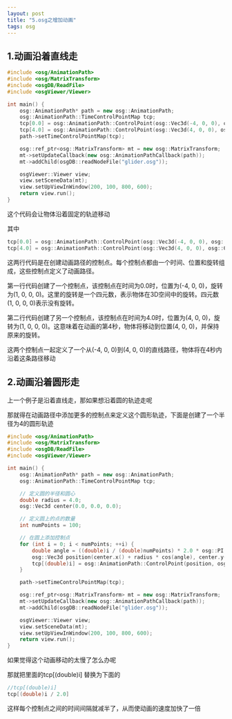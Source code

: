```yaml
---
layout: post
title: "5.osg之增加动画"
tags: osg
---
```


## 1.动画沿着直线走

```cpp
#include <osg/AnimationPath>
#include <osg/MatrixTransform>
#include <osgDB/ReadFile>
#include <osgViewer/Viewer>

int main() {
    osg::AnimationPath* path = new osg::AnimationPath;
    osg::AnimationPath::TimeControlPointMap tcp;
    tcp[0.0] = osg::AnimationPath::ControlPoint(osg::Vec3d(-4, 0, 0), osg::Quat(1, 0, 0, 0));
    tcp[4.0] = osg::AnimationPath::ControlPoint(osg::Vec3d(4, 0, 0), osg::Quat(1, 0, 0, 0));
    path->setTimeControlPointMap(tcp);

    osg::ref_ptr<osg::MatrixTransform> mt = new osg::MatrixTransform;
    mt->setUpdateCallback(new osg::AnimationPathCallback(path));
    mt->addChild(osgDB::readNodeFile("glider.osg"));

    osgViewer::Viewer view;
    view.setSceneData(mt);
    view.setUpViewInWindow(200, 100, 800, 600);
    return view.run();
}
```

这个代码会让物体沿着固定的轨迹移动

其中

```cpp
tcp[0.0] = osg::AnimationPath::ControlPoint(osg::Vec3d(-4, 0, 0), osg::Quat(1, 0, 0, 0));
tcp[4.0] = osg::AnimationPath::ControlPoint(osg::Vec3d(4, 0, 0), osg::Quat(1, 0, 0, 0));
```

这两行代码是在创建动画路径的控制点。每个控制点都由一个时间、位置和旋转组成，这些控制点定义了动画路径。

第一行代码创建了一个控制点，该控制点在时间为0.0时，位置为(-4, 0, 0)，旋转为(1, 0, 0, 0)。这里的旋转是一个四元数，表示物体在3D空间中的旋转。四元数(1, 0, 0, 0)表示没有旋转。

第二行代码创建了另一个控制点，该控制点在时间为4.0时，位置为(4, 0, 0)，旋转为(1, 0, 0, 0)。这意味着在动画的第4秒，物体将移动到位置(4, 0, 0)，并保持原来的旋转。

这两个控制点一起定义了一个从(-4, 0, 0)到(4, 0, 0)的直线路径，物体将在4秒内沿着这条路径移动

## 2.动画沿着圆形走

上一个例子是沿着直线走，那如果想沿着圆的轨迹走呢

那就得在动画路径中添加更多的控制点来定义这个圆形轨迹，下面是创建了一个半径为4的圆形轨迹

```cpp
#include <osg/AnimationPath>
#include <osg/MatrixTransform>
#include <osgDB/ReadFile>
#include <osgViewer/Viewer>

int main() {
    osg::AnimationPath* path = new osg::AnimationPath;
    osg::AnimationPath::TimeControlPointMap tcp;

    // 定义圆的半径和圆心
    double radius = 4.0;
    osg::Vec3d center(0.0, 0.0, 0.0);

    // 定义圆上的点的数量
    int numPoints = 100;

    // 在圆上添加控制点
    for (int i = 0; i < numPoints; ++i) {
        double angle = ((double)i / (double)numPoints) * 2.0 * osg::PI;
        osg::Vec3d position(center.x() + radius * cos(angle), center.y() + radius * sin(angle), center.z());
        tcp[(double)i] = osg::AnimationPath::ControlPoint(position, osg::Quat(1, 0, 0, 0));
    }

    path->setTimeControlPointMap(tcp);

    osg::ref_ptr<osg::MatrixTransform> mt = new osg::MatrixTransform;
    mt->setUpdateCallback(new osg::AnimationPathCallback(path));
    mt->addChild(osgDB::readNodeFile("glider.osg"));

    osgViewer::Viewer view;
    view.setSceneData(mt);
    view.setUpViewInWindow(200, 100, 800, 600);
    return view.run();
}
```

如果觉得这个动画移动的太慢了怎么办呢

那就把里面的tcp[(double)i] 替换为下面的

```cpp
//tcp[(double)i] 
tcp[(double)i / 2.0] 
```

这样每个控制点之间的时间间隔就减半了，从而使动画的速度加快了一倍